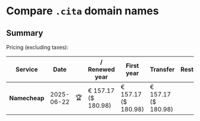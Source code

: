 # Compare `.cita` domain names

## Summary

Pricing (excluding taxes):

| Service | Date |  | / Renewed year | First year | Transfer | Restoration |
|--|--|--|--|--|--|--|
| **Namecheap** | 2025-06-22 | 🏆 | € 157.17<br>($ 180.98) | € 157.17<br>($ 180.98) | € 157.17<br>($ 180.98) |  |
